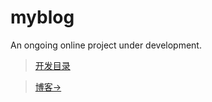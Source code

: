 # myblog
An ongoing online project under development.

> [开发目录](https://github.com/cananoo/myblog/tree/development_instruction)


> [博客→](http://47.113.188.118/)
